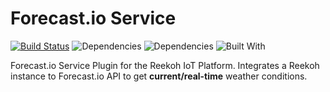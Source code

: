 # Forecast.io Service

[![Build Status](https://travis-ci.org/Reekoh/forecast.io-service.svg)](https://travis-ci.org/Reekoh/forecast.io-service)
![Dependencies](https://img.shields.io/david/Reekoh/forecast.io-service.svg)
![Dependencies](https://img.shields.io/david/dev/Reekoh/forecast.io-service.svg)
![Built With](https://img.shields.io/badge/built%20with-gulp-red.svg)

Forecast.io Service Plugin for the Reekoh IoT Platform. Integrates a Reekoh instance to Forecast.io API to get **current/real-time** weather conditions.
